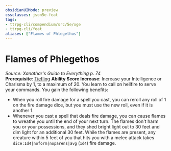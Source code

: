```yaml
---
obsidianUIMode: preview
cssclasses: json5e-feat
tags:
- ttrpg-cli/compendium/src/5e/xge
- ttrpg-cli/feat
aliases: ["Flames of Phlegethos"]
---
```

# Flames of Phlegethos
*Source: Xanathar's Guide to Everything p. 74*  
**Prerequisite**: [Tiefling](3-Mechanics/CLI/races/tiefling.md)
**Ability Score Increase**: Increase your Intelligence or Charisma by 1, to a maximum of 20.
You learn to call on hellfire to serve your commands. You gain the following benefits:

- When you roll fire damage for a spell you cast, you can reroll any roll of 1 on the fire damage dice, but you must use the new roll, even if it is another 1.  
- Whenever you cast a spell that deals fire damage, you can cause flames to wreathe you until the end of your next turn. The flames don't harm you or your possessions, and they shed bright light out to 30 feet and dim light for an additional 30 feet. While the flames are present, any creature within 5 feet of you that hits you with a melee attack takes `dice:1d4|noform|noparens|avg` (`1d4`) fire damage.